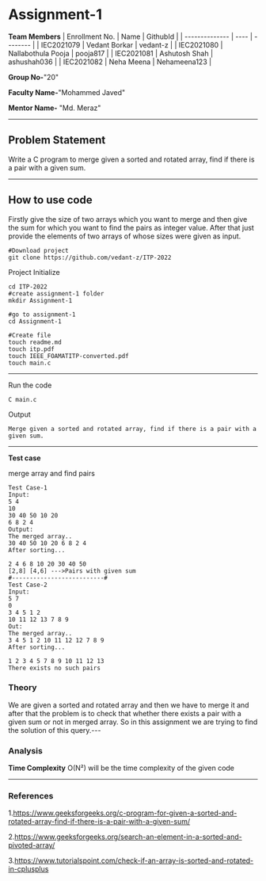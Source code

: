 # Assignment-1

**Team Members**
|   Enrollment No.  |   Name   | GithubId |
|   --------------  |   ----   | -------- |
|    IEC2021079  |   Vedant Borkar | vedant-z |
|    IEC2021080  |   Nallabothula Pooja | pooja817 | 
|    IEC2021081  |   Ashutosh Shah | ashushah036  |
|    IEC2021082  |   Neha Meena | Nehameena123  |

**Group No-**"20"

**Faculty Name-**"Mohammed Javed"

**Mentor Name-** "Md. Meraz"

---
## Problem Statement
Write a C program to merge given a sorted and rotated array, find if there is a pair with a given sum.

---
## How to use code
Firstly give the size of two arrays which you want to merge and then give the sum for which you want to find the pairs as integer value.
After that just provide the elements of two arrays of whose sizes were given as input.
```
#Download project
git clone https://github.com/vedant-z/ITP-2022
```
Project Initialize 
```
cd ITP-2022
#create assignment-1 folder
mkdir Assignment-1

#go to assignment-1
cd Assignment-1

#Create file
touch readme.md
touch itp.pdf
touch IEEE_FOAMATITP-converted.pdf
touch main.c
```
---

Run the code
```
C main.c
```
Output
```
Merge given a sorted and rotated array, find if there is a pair with a given sum.
```
---

**Test case**

merge array and find pairs
```
Test Case-1
Input:
5 4 
10
30 40 50 10 20
6 8 2 4
Output:
The merged array..
30 40 50 10 20 6 8 2 4
After sorting...

2 4 6 8 10 20 30 40 50
[2,8] [4,6] --->Pairs with given sum
#--------------------------#
Test Case-2
Input:
5 7
0
3 4 5 1 2 
10 11 12 13 7 8 9
Out:
The merged array..
3 4 5 1 2 10 11 12 12 7 8 9
After sorting...

1 2 3 4 5 7 8 9 10 11 12 13
There exists no such pairs
```
### Theory
We are given a sorted and rotated array and 
then we have to merge it and after that the 
problem is to check that whether there exists a 
pair with a given sum or not in merged array. So 
in this assignment we are trying to find the 
solution of this query.---

### Analysis

**Time Complexity**
O(N²) will be the time complexity of the given code

---

### References

1.https://www.geeksforgeeks.org/c-program-for-given-a-sorted-and-rotated-array-find-if-there-is-a-pair-with-a-given-sum/

2.https://www.geeksforgeeks.org/search-an-element-in-a-sorted-and-pivoted-array/

3.https://www.tutorialspoint.com/check-if-an-array-is-sorted-and-rotated-in-cplusplus
